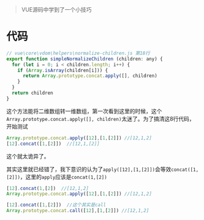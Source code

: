 > VUE源码中学到了一个小技巧

# 代码
```js
// vue\core\vdom\helpers\normalize-children.js 第18行
export function simpleNormalizeChildren (children: any) {
  for (let i = 0; i < children.length; i++) {
    if (Array.isArray(children[i])) {
      return Array.prototype.concat.apply([], children)
    }
  }
  return children
}
```
这个方法能将二维数组转一维数组，第一次看到这里的时候，这个`Array.prototype.concat.apply([], children)`太迷了。为了搞清这8行代码，开始测试
```js
Array.prototype.concat.apply([12],[1,[2]]) //[12,1,2]
[12].concat([1,[2]])  //[12,1,[2]]
```
这个就太诡异了。

其实这里就已经错了，我下意识的认为了`apply([12],[1,[2]])`会等效`concat([1,[2]])`，这里的`apply`应该是`concat(1,[2])`

```js
[12].concat(1,[2])  //[12,1,2]
Array.prototype.concat.apply([12],[1,[2]]) //[12,1,2]

[12].concat([1,[2]])  //这个其实是call
Array.prototype.concat.call([12],[1,[2]]) //[12,1,2]
```